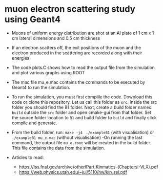 # muon electron scattering study using Geant4

- Muons of uniform energy distribution are shot at an Al plate of 1 cm x 1 cm lateral dimensions and 0.5 cm thickness
- If an electron scatters off, the exit positions of the muon and the electron produced in the scattering are recorded along with their energies 
- The code plots.C shows how to read the output file from the simulation and plot various graphs using ROOT
- The mac file mu_e.mac contains the commands to be executed by Geant4 to run the simulation.
- To run the simulation, you must first complile the code. Download this code or clone this repository. Let us call this folder as ```src```. Inside the src folder you should find the B1 folder.  Next, create a build folder named ```build``` outside the ```src``` folder and open cmake-gui from that folder. Set the source folder location to ```B1``` and build folder to ```build``` and finally click compile and generate.
- From the build folder, run:
```make -j4 ```
```./exampleB1``` (with visualisation) or
```./exampleB1 mu_e.mac``` (without visualisation)
-On running the last command, the output file ```mu_e.root``` will be created in the build folder. This file contains the data from the simulation.

- Articles to read:
    - https://lss.fnal.gov/archive/other/Part.Kinmatics-(ChaptersI-VI,X).pdf
    - https://web.physics.utah.edu/~jui/5110/hw/kin_rel.pdf